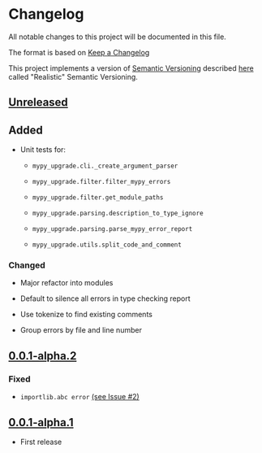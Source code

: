 # Changelog

All notable changes to this project will be documented in this file.

The format is based on [Keep a Changelog](https://keepachangelog.com/en/1.0.0/)

This project implements a version of
[Semantic Versioning](https://semver.org/spec/v2.0.0.html) described
[here]((https://iscinumpy.dev/post/bound-version-constraints/#semver)) called
"Realistic" Semantic Versioning.

## [Unreleased](https://github.com/ugognw/mypy-upgrade/tree/development)

## Added

* Unit tests for:

    * `mypy_upgrade.cli._create_argument_parser`

    * `mypy_upgrade.filter.filter_mypy_errors`

    * `mypy_upgrade.filter.get_module_paths`

    * `mypy_upgrade.parsing.description_to_type_ignore`

    * `mypy_upgrade.parsing.parse_mypy_error_report`

    * `mypy_upgrade.utils.split_code_and_comment`

### Changed

* Major refactor into modules

* Default to silence all errors in type checking report

* Use tokenize to find existing comments

* Group errors by file and line number

## [0.0.1-alpha.2](https://github.com/ugognw/mypy-upgrade/tree/release-0.0.1-alpha.2)

### Fixed

* `importlib.abc error` [(see Issue #2)](https://github.com/ugognw/mypy-upgrade/issues/2)

## [0.0.1-alpha.1](https://github.com/ugognw/mypy-upgrade/tree/release-0.0.1-alpha.1)

* First release
